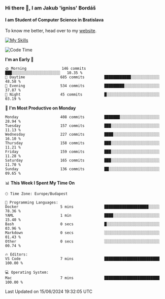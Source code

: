 ### Hi there 👋, I am Jakub 'igniss' Bordáš

#### I am Student of Computer Science in Bratislava
To know me better, head over to my [website](https://bordas.sk).

[![My Skills](https://skillicons.dev/icons?i=js,html,css,figma,svelte,java,kotlin,python,postgresql,typescript,nest,nodejs)](https://bordas.sk)


<!--START_SECTION:waka-->
![Code Time](http://img.shields.io/badge/Code%20Time-1%2C480%20hrs%2012%20mins-blue)

**I'm an Early 🐤** 

```text
🌞 Morning                146 commits         ███░░░░░░░░░░░░░░░░░░░░░░   10.35 % 
🌆 Daytime                685 commits         ████████████░░░░░░░░░░░░░   48.58 % 
🌃 Evening                534 commits         █████████░░░░░░░░░░░░░░░░   37.87 % 
🌙 Night                  45 commits          █░░░░░░░░░░░░░░░░░░░░░░░░   03.19 % 
```
📅 **I'm Most Productive on Monday** 

```text
Monday                   408 commits         ███████░░░░░░░░░░░░░░░░░░   28.94 % 
Tuesday                  157 commits         ███░░░░░░░░░░░░░░░░░░░░░░   11.13 % 
Wednesday                227 commits         ████░░░░░░░░░░░░░░░░░░░░░   16.10 % 
Thursday                 158 commits         ███░░░░░░░░░░░░░░░░░░░░░░   11.21 % 
Friday                   159 commits         ███░░░░░░░░░░░░░░░░░░░░░░   11.28 % 
Saturday                 165 commits         ███░░░░░░░░░░░░░░░░░░░░░░   11.70 % 
Sunday                   136 commits         ██░░░░░░░░░░░░░░░░░░░░░░░   09.65 % 
```


📊 **This Week I Spent My Time On** 

```text
🕑︎ Time Zone: Europe/Budapest

💬 Programming Languages: 
Docker                   5 mins              ████████████████████░░░░░   78.36 % 
YAML                     1 min               ████░░░░░░░░░░░░░░░░░░░░░   15.40 % 
Bash                     0 secs              █░░░░░░░░░░░░░░░░░░░░░░░░   03.96 % 
Markdown                 0 secs              ░░░░░░░░░░░░░░░░░░░░░░░░░   01.43 % 
Other                    0 secs              ░░░░░░░░░░░░░░░░░░░░░░░░░   00.74 % 

🔥 Editors: 
VS Code                  7 mins              █████████████████████████   100.00 % 

💻 Operating System: 
Mac                      7 mins              █████████████████████████   100.00 % 
```


 Last Updated on 15/06/2024 19:32:05 UTC
<!--END_SECTION:waka-->
